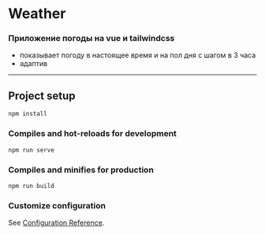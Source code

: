 # Weather
### Приложение погоды на vue и tailwindcss
- показывает погоду в настоящее время и на пол дня с шагом в 3 часа
- адаптив

---

## Project setup
```
npm install
```

### Compiles and hot-reloads for development
```
npm run serve
```

### Compiles and minifies for production
```
npm run build
```

### Customize configuration
See [Configuration Reference](https://cli.vuejs.org/config/).
